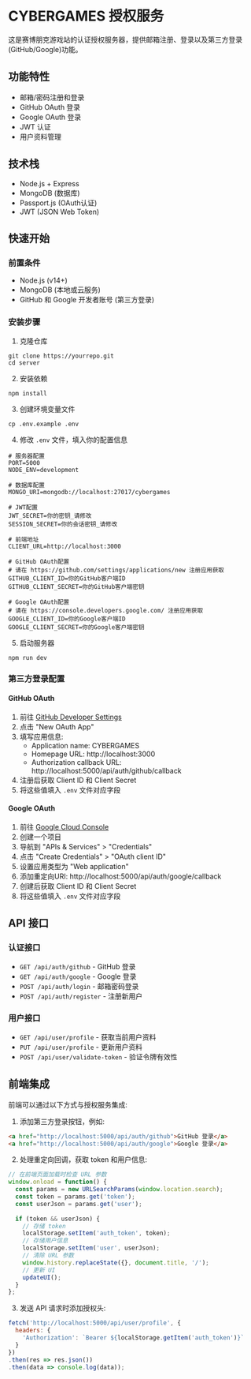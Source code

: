 # CYBERGAMES 授权服务

这是赛博朋克游戏站的认证授权服务器，提供邮箱注册、登录以及第三方登录(GitHub/Google)功能。

## 功能特性

- 邮箱/密码注册和登录
- GitHub OAuth 登录
- Google OAuth 登录
- JWT 认证
- 用户资料管理

## 技术栈

- Node.js + Express
- MongoDB (数据库)
- Passport.js (OAuth认证)
- JWT (JSON Web Token)

## 快速开始

### 前置条件

- Node.js (v14+)
- MongoDB (本地或云服务)
- GitHub 和 Google 开发者账号 (第三方登录)

### 安装步骤

1. 克隆仓库
```
git clone https://yourrepo.git
cd server
```

2. 安装依赖
```
npm install
```

3. 创建环境变量文件
```
cp .env.example .env
```

4. 修改 `.env` 文件，填入你的配置信息
```
# 服务器配置
PORT=5000
NODE_ENV=development

# 数据库配置 
MONGO_URI=mongodb://localhost:27017/cybergames

# JWT配置
JWT_SECRET=你的密钥_请修改
SESSION_SECRET=你的会话密钥_请修改

# 前端地址
CLIENT_URL=http://localhost:3000

# GitHub OAuth配置
# 请在 https://github.com/settings/applications/new 注册应用获取
GITHUB_CLIENT_ID=你的GitHub客户端ID
GITHUB_CLIENT_SECRET=你的GitHub客户端密钥

# Google OAuth配置
# 请在 https://console.developers.google.com/ 注册应用获取
GOOGLE_CLIENT_ID=你的Google客户端ID
GOOGLE_CLIENT_SECRET=你的Google客户端密钥
```

5. 启动服务器
```
npm run dev
```

### 第三方登录配置

#### GitHub OAuth

1. 前往 [GitHub Developer Settings](https://github.com/settings/developers)
2. 点击 "New OAuth App"
3. 填写应用信息:
   - Application name: CYBERGAMES
   - Homepage URL: http://localhost:3000
   - Authorization callback URL: http://localhost:5000/api/auth/github/callback
4. 注册后获取 Client ID 和 Client Secret
5. 将这些值填入 `.env` 文件对应字段

#### Google OAuth

1. 前往 [Google Cloud Console](https://console.cloud.google.com/)
2. 创建一个项目
3. 导航到 "APIs & Services" > "Credentials"
4. 点击 "Create Credentials" > "OAuth client ID"
5. 设置应用类型为 "Web application"
6. 添加重定向URI: http://localhost:5000/api/auth/google/callback
7. 创建后获取 Client ID 和 Client Secret
8. 将这些值填入 `.env` 文件对应字段

## API 接口

### 认证接口

- `GET /api/auth/github` - GitHub 登录
- `GET /api/auth/google` - Google 登录
- `POST /api/auth/login` - 邮箱密码登录
- `POST /api/auth/register` - 注册新用户

### 用户接口

- `GET /api/user/profile` - 获取当前用户资料
- `PUT /api/user/profile` - 更新用户资料
- `POST /api/user/validate-token` - 验证令牌有效性

## 前端集成

前端可以通过以下方式与授权服务集成:

1. 添加第三方登录按钮，例如:
```html
<a href="http://localhost:5000/api/auth/github">GitHub 登录</a>
<a href="http://localhost:5000/api/auth/google">Google 登录</a>
```

2. 处理重定向回调，获取 token 和用户信息:
```javascript
// 在前端页面加载时检查 URL 参数
window.onload = function() {
  const params = new URLSearchParams(window.location.search);
  const token = params.get('token');
  const userJson = params.get('user');
  
  if (token && userJson) {
    // 存储 token
    localStorage.setItem('auth_token', token);
    // 存储用户信息
    localStorage.setItem('user', userJson);
    // 清除 URL 参数
    window.history.replaceState({}, document.title, '/');
    // 更新 UI
    updateUI();
  }
};
```

3. 发送 API 请求时添加授权头:
```javascript
fetch('http://localhost:5000/api/user/profile', {
  headers: {
    'Authorization': `Bearer ${localStorage.getItem('auth_token')}`
  }
})
.then(res => res.json())
.then(data => console.log(data));
``` 